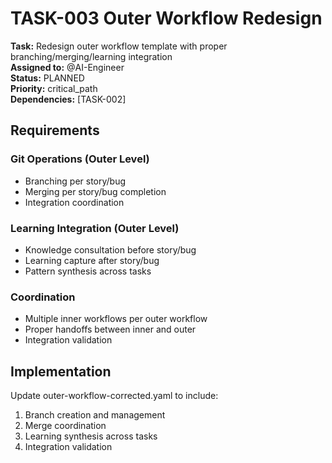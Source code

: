 # TASK-003 Outer Workflow Redesign

**Task:** Redesign outer workflow template with proper branching/merging/learning integration  
**Assigned to:** @AI-Engineer  
**Status:** PLANNED  
**Priority:** critical_path  
**Dependencies:** [TASK-002]

## Requirements

### Git Operations (Outer Level)
- Branching per story/bug
- Merging per story/bug completion
- Integration coordination

### Learning Integration (Outer Level)
- Knowledge consultation before story/bug
- Learning capture after story/bug
- Pattern synthesis across tasks

### Coordination
- Multiple inner workflows per outer workflow
- Proper handoffs between inner and outer
- Integration validation

## Implementation

Update outer-workflow-corrected.yaml to include:
1. Branch creation and management
2. Merge coordination
3. Learning synthesis across tasks
4. Integration validation